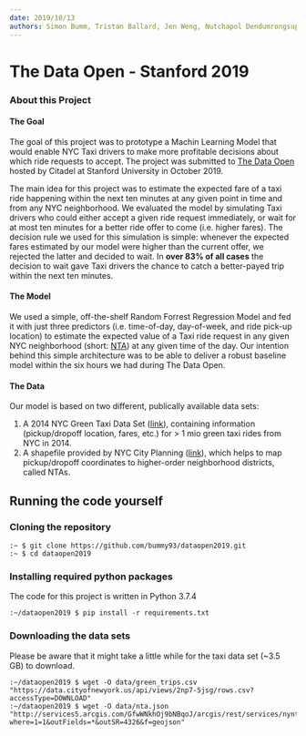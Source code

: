 ```yaml
---
date: 2019/10/13 
authors: Simon Bumm, Tristan Ballard, Jen Weng, Nutchapol Dendumrongsup
---
```


# The Data Open - Stanford 2019

### About this Project

#### The Goal

The goal of this project was to prototype a Machin Learning Model that would enable NYC Taxi drivers to make more profitable decisions about which ride requests to accept. The project was submitted to [The Data Open](https://www.citadel.com/careers/the-data-open/) hosted by Citadel at Stanford University in October 2019.
 
The main idea for this project was to estimate the expected fare of a taxi ride happening within the next ten minutes at any given point in time and from any NYC neighborhood. We evaluated the model by simulating Taxi drivers who could either accept a given ride request immediately, or wait for at most ten minutes for a better ride offer to come (i.e. higher fares). The decision rule we used for this simulation is simple: whenever the expected fares estimated by our model were higher than the current offer, we rejected the latter and decided to wait. In **over 83% of all cases** the decision to wait gave Taxi drivers the chance to catch a better-payed trip within the next ten minutes.
 
#### The Model

We used a simple, off-the-shelf Random Forrest Regression Model and fed it with just three predictors (i.e. time-of-day, day-of-week, and ride pick-up location) to estimate the expected value of a Taxi ride request in any given NYC neighborhood (short: [NTA](https://www1.nyc.gov/site/planning/data-maps/open-data/dwn-nynta.page)) at any given time of the day. Our intention behind this simple architecture was to be able to deliver a robust baseline model within the six hours we had during The Data Open.

#### The Data

Our model is based on two different, publically available data sets:

1) A 2014 NYC Green Taxi Data Set ([link]()), containing information (pickup/dropoff location, fares, etc.) for > 1 mio green taxi rides from NYC in 2014.
2) A shapefile provided by NYC City Planning ([link](https://www1.nyc.gov/site/planning/data-maps/open-data/dwn-nynta.page)), which helps to map pickup/dropoff coordinates to higher-order neighborhood districts, called NTAs.

## Running the code yourself

### Cloning the repository

```console
:~ $ git clone https://github.com/bummy93/dataopen2019.git
:~ $ cd dataopen2019 
```

### Installing required python packages

The code for this project is written in Python 3.7.4

```console
:~/dataopen2019 $ pip install -r requirements.txt
```

### Downloading the data sets
Please be aware that it might take a little while for the taxi data set (~3.5 GB) to download. 
```console
:~/dataopen2019 $ wget -O data/green_trips.csv "https://data.cityofnewyork.us/api/views/2np7-5jsg/rows.csv?accessType=DOWNLOAD"
:~/dataopen2019 $ wget -O data/nta.json "http://services5.arcgis.com/GfwWNkhOj9bNBqoJ/arcgis/rest/services/nynta/FeatureServer/0/query?where=1=1&outFields=*&outSR=4326&f=geojson"
```
